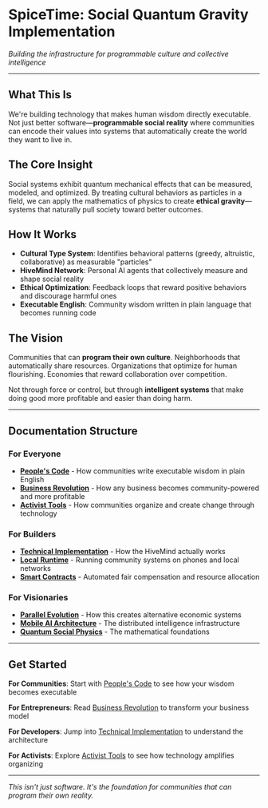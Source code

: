 # SpiceTime: Social Quantum Gravity Implementation

*Building the infrastructure for programmable culture and collective intelligence*

---

## What This Is

We're building technology that makes human wisdom directly executable. Not just better software—**programmable social reality** where communities can encode their values into systems that automatically create the world they want to live in.

## The Core Insight

Social systems exhibit quantum mechanical effects that can be measured, modeled, and optimized. By treating cultural behaviors as particles in a field, we can apply the mathematics of physics to create **ethical gravity**—systems that naturally pull society toward better outcomes.

## How It Works

- **Cultural Type System**: Identifies behavioral patterns (greedy, altruistic, collaborative) as measurable "particles"
- **HiveMind Network**: Personal AI agents that collectively measure and shape social reality
- **Ethical Optimization**: Feedback loops that reward positive behaviors and discourage harmful ones
- **Executable English**: Community wisdom written in plain language that becomes running code

## The Vision

Communities that can **program their own culture**. Neighborhoods that automatically share resources. Organizations that optimize for human flourishing. Economies that reward collaboration over competition.

Not through force or control, but through **intelligent systems** that make doing good more profitable and easier than doing harm.

---

## Documentation Structure

### For Everyone
- [**People's Code**](peoples-code.md) - How communities write executable wisdom in plain English
- [**Business Revolution**](business-revolution.md) - How any business becomes community-powered and more profitable
- [**Activist Tools**](activist-tools.md) - How communities organize and create change through technology

### For Builders
- [**Technical Implementation**](technical-implementation.md) - How the HiveMind actually works
- [**Local Runtime**](local-runtime.md) - Running community systems on phones and local networks
- [**Smart Contracts**](smart-contracts.md) - Automated fair compensation and resource allocation

### For Visionaries
- [**Parallel Evolution**](parallel-evolution.md) - How this creates alternative economic systems
- [**Mobile AI Architecture**](mobile-ai.md) - The distributed intelligence infrastructure
- [**Quantum Social Physics**](quantum-social-physics.md) - The mathematical foundations

---

## Get Started

**For Communities**: Start with [People's Code](peoples-code.md) to see how your wisdom becomes executable

**For Entrepreneurs**: Read [Business Revolution](business-revolution.md) to transform your business model

**For Developers**: Jump into [Technical Implementation](technical-implementation.md) to understand the architecture

**For Activists**: Explore [Activist Tools](activist-tools.md) to see how technology amplifies organizing

---

*This isn't just software. It's the foundation for communities that can program their own reality.*
